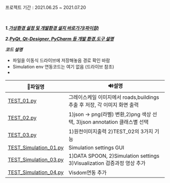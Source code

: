 
프로젝트 기간 : 2021.06.25 ~ 2021.07.20
 
<br>    

***1.[가상환경 설정 및 개발환경 설치 바로가기(파이참)](https://github.com/SIMYJ/pythonQT/tree/syj/%ED%8C%8C%EC%9D%B4%EC%B0%B8-%EA%B0%80%EC%83%81%ED%99%98%EA%B2%BD%20%EC%84%A4%EC%A0%95)***

     
***2.[PyQt, Qt-Designer, PyCharm 등 개발 환경,도구 설명](https://github.com/SIMYJ/pythonQT/tree/syj/PyQt%2C%20Qt-Designer%2C%20PyCharm%20%EB%93%B1%20%EA%B0%9C%EB%B0%9C%20%ED%99%98%EA%B2%BD%2C%EB%8F%84%EA%B5%AC%20%EC%84%A4%EB%AA%85#1-pythonqtpyqt-%EC%86%8C%EA%B0%9C
)***


***코드 설명***
- 파일을 이동식 드라이브에 저장해놓음 경로 확인 바람     
- Simulation env 연동코드는 여기 없음 (드라이브 참조)      
- 
|📒파일명|🔊설명|
|----|----|
|[TEST_01.py](https://github.com/SIMYJ/pythonQT/tree/syj/TEST_01)| 그레이스케일 이미지에서 roads,buildings 추출 후 저장, 각 이미지 화면 출력      |
|[TEST_02.py](https://github.com/SIMYJ/pythonQT/tree/syj/TEST_02)| 1)json → png(라벨) 변환,2)png 색상 선택, 3)json annotation 클래스별 선택       |
|[TEST_03.py](https://github.com/SIMYJ/pythonQT/tree/syj/TEST_03)| 1)원천이미지출력 2)TEST_02의 3가지 기능      |
|[TEST_Simulation_01.py](https://github.com/SIMYJ/pythonQT/tree/syj/TEST_Simulation_01)| Simulation settings GUI       |
|[TEST_Simulation_03.py](https://github.com/SIMYJ/pythonQT/tree/syj/TEST_Simulation_03)| 1)DATA SPOON,    2)Simulation settings    3)Visualization 검증과정 영상 추가       |
|[TEST_Simulation_04.py](https://github.com/SIMYJ/pythonQT/tree/syj/TEST_Simulation_04)| Visdom연동 추가       |



